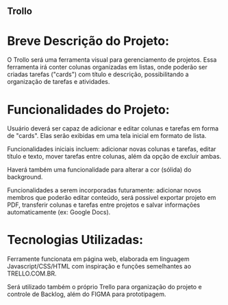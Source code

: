 ## Trollo     

# Breve Descrição do Projeto:

O Trollo será uma ferramenta visual para gerenciamento de projetos. 
Essa ferramenta irá conter colunas organizadas em listas, onde poderão ser criadas tarefas ("cards") com título e descrição, possibilitando a organização de tarefas e atividades.

# Funcionalidades do Projeto:

Usuário deverá ser capaz de adicionar e editar colunas e tarefas em forma de "cards". Elas serão exibidas em uma tela inicial em formato de lista.

Funcionalidades iniciais incluem: adicionar novas colunas e tarefas, editar título e texto, mover tarefas entre colunas, além da opção de excluir ambas.

Haverá também uma funcionalidade para alterar a cor (sólida) do background.

Funcionalidades a serem incorporadas futuramente: adicionar novos membros que poderão editar conteúdo, será possivel exportar projeto em PDF, transferir colunas e tarefas entre projetos e salvar informações automaticamente (ex: Google Docs).

# Tecnologias Utilizadas:

Ferramente funcionata em página web, elaborada em linguagem Javascript/CSS/HTML com inspiração e funções semelhantes ao TRELLO.COM.BR.

Será utilizado também o próprio Trello para organização do projeto e controle de Backlog, além do FIGMA para prototipagem.